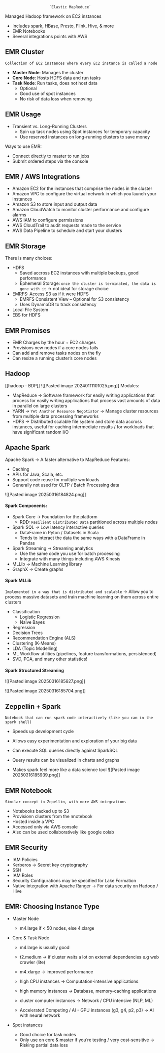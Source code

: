                         `Elastic MapReduce`

Managed Hadoop framework on EC2 instances
- Includes spark, HBase, Presto, Flink, Hive, & more
- EMR Notebooks
- Several integrations points with AWS

## EMR Cluster
`Collection of EC2 instances where every EC2 instance is called a node`
- **Master Node**: Manages the cluster
- **Core Node**: Hosts HDFS data and run tasks
- **Task Node**: Run tasks, does not host data
	- Optional
	- Good use of spot instances
	- No risk of data loss when removing

## EMR Usage
- Transient vs. Long-Running Clusters
	- Spin up task nodes using Spot instances for temporary capacity 
	- Use reserved instances on long-running clusters to save money

Ways to use EMR:
- Connect directly to master to run jobs
- Submit ordered steps via the console

## EMR / AWS Integrations
- Amazon EC2 for the instances that comprise the nodes in the cluster 
- Amazon VPC to configure the virtual network in which you launch your instances 
- Amazon S3 to store input and output data 
- Amazon CloudWatch to monitor cluster performance and configure alarms 
- AWS IAM to configure permissions 
- AWS CloudTrail to audit requests made to the service 
- AWS Data Pipeline to schedule and start your clusters


## EMR Storage
There is many choices:
- HDFS
	- Saved accross EC2 instances with multiple backups, good performance 
	- Ephemeral Storage: `once the cluster is terminated, the data is gone with it` → not ideal for storage choice
- EMRFS: Access S3 as if it were HDFS
	- EMRFS Consistent View – Optional for S3 consistency
	- Uses DynamoDB to track consistency
- Local File System
- EBS for HDFS

## EMR Promises
- EMR Charges by the hour + EC2 charges
- Provisions new nodes if a core nodes fails
- Can add and remove tasks nodes on the fly
- Can resize a running cluster’s core nodes


## Hadoop
[[hadoop - BDP]]
![[Pasted image 20240111101025.png]]
Modules:
- MapReduce →  Software framework for easily writing applications that process for easily writing applications that process vast amounts of data in parallel on large clusters
- YARN → `Yet Another Resource Negotiator` → Manage cluster resources from multiple data processing frameworks
- HDFS → Distributed scalable file system and store data accross instances, useful for caching intermediate results / for workloads that have significant random I/O


## Apache Spark
Apache Spark → A faster alternative to MapReduce
Features:
- Caching
- APIs for Java, Scala, etc.
- Support code reuse for multiple workloads
- Generally not used for OLTP / Batch Processing data

![[Pasted image 20250316184824.png]]

#### Spark Components:
- Spark Core → Foundation for the platform
	- RDD: `Resilient Distributed Data` partitioned across multiple nodes
- Spark SQL → Low latency interactive queries
	- DataFrame in Pyton / Datasets in Scala
	- Tends to interact the data the same ways with a DataFrame in Pandas
- Spark Streaming → Streaming analytics
	- Use the same code you use for batch processing
	- Integrate with many things including AWS Kinesis
- MLLib → Machine Learning library
- GraphX → Create graphs


#### Spark MLLib
`Implemented in a way that is distributed and scalable` → Allow you to process massive datasets and train machine learning on them across entire clusters
- Classification
	- Logistic Regression
	- Naive Bayes
- Regression
- Decision Trees
- Recommendation Engine (ALS)
- Clustering (K-Means)
- LDA (Topic Modelling)
- ML Workflow utilities (pipelines, feature transformations, persistenced)
- SVD, PCA, and many other statistics!


#### Spark Structured Streaming
![[Pasted image 20250316185627.png]]

![[Pasted image 20250316185704.png]]

## Zeppellin + Spark
`Notebook that can run spark code interactively (like you can in the spark shell)`
- Speeds up development cycle
- Allows easy experimentation and exploration of your big data

- Can execute SQL queries directly against SparkSQL
- Query results can be visualized in charts and graphs
- Makes spark feel more like a data science tool
![[Pasted image 20250316185939.png]]
## EMR Notebook
`Similar concept to Zepellin, with more AWS integrations`

- Notebooks backed up to S3
- Provisionn clusters from the nnotebook
- Hosted inside a VPC
- Accessed only via AWS console
- Also can be used collaboratively like google colab

## EMR Security
- IAM Policies
- Kerberos → Secret key cryptography
- SSH
- IAM Roles
- Security Configurations may be specified for Lake Formation
- Native integration with Apache Ranger → For data security on Hadoop / Hive


## EMR: Choosing Instance Type

- Master Node
	- m4.large if < 50 nodes, else 4.xlarge
- Core & Task Node
	- m4.large is usually good
	- t2.medium → if cluster waits a lot on external dependencies e.g web crawler (lite)
	- m4.xlarge → improved performance
	  
	- high CPU instances → Computation-intensive applications
	- high memory instances → Database, memory-caching applications
	- cluster computer instances → Network / CPU intensive (NLP, ML)
	-  Accelerated Computing / AI - GPU instances (g3, g4, p2, p3) → AI with neural network

- Spot instances 
	- Good choice for task nodes
	- Only use on core & master if you’re testing / very cost-sensitive → Risking partial data loss


